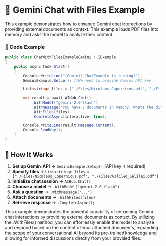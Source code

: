 # 📂 Gemini Chat with Files Example

This example demonstrates how to enhance Gemini chat interactions by providing external documents as context.
This example loads PDF files into memory and asks the model to analyze their content.

### 📝 Code Example

```csharp
public class ChatWithFilesExampleGemini : IExample
{
    public async Task Start()
    {
        Console.WriteLine("(Gemini) ChatExample is running!");
        GeminiExample.Setup(); //We need to provide Gemini API key

        List<string> files = ["./Files/Nicolaus_Copernicus.pdf", "./Files/Galileo_Galilei.pdf"];

        var result = await AIHub.Chat()
            .WithModel("gemini-2.0-flash")
            .WithMessage("You have 2 documents in memory. Whats the difference of work between Galileo and Copernicus?. Give answer based on the documents.")
            .WithFiles(files)
            .CompleteAsync(interactive: true);

        Console.WriteLine(result.Message.Content);
        Console.ReadKey();
    }
}
```

## 🔹 How It Works
1. **Set up Gemini API** → `GeminiExample.Setup()` (API key is required)
2. **Specify files** → `List<string> files = ["./Files/Nicolaus_Copernicus.pdf", "./Files/Galileo_Galilei.pdf"]`
3. **Initialize chat session** → `AIHub.Chat()`
4. **Choose a model** → `.WithModel("gemini-2.0-flash")`
5. **Ask a question** → `.WithMessage("...")`
6. **Attach documents** → `.WithFiles(files)`
7. **Retrieve response** → `.CompleteAsync();`

This example demonstrates the powerful capability of enhancing Gemini chat interactions by providing external documents as context. By utilizing the .WithFiles() method, you can effortlessly enable the model to analyze and respond based on the content of your attached documents, expanding the scope of your conversational AI beyond its pre-trained knowledge and allowing for informed discussions directly from your provided files.